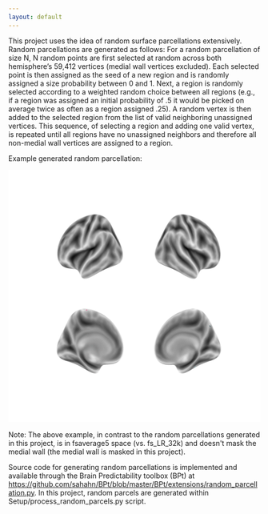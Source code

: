 ```yaml
---
layout: default
---
```


<script src="https://cdn.plot.ly/plotly-latest.min.js"></script>


This project uses the idea of random surface parcellations extensively. Random parcellations are generated as follows: For a random parcellation of size N, N random points are first selected at random across both hemisphere’s 59,412 vertices (medial wall vertices excluded). Each selected point is then assigned as the seed of a new region and is randomly assigned a size probability between 0 and 1. Next, a region is randomly selected according to a weighted random choice between all regions (e.g., if a region was assigned an initial probability of .5 it would be picked on average twice as often as a region assigned .25). A random vertex is then added to the selected region from the list of valid neighboring unassigned vertices. This sequence, of selecting a region and adding one valid vertex, is repeated until all regions have no unassigned neighbors and therefore all non-medial wall vertices are assigned to a region. 

Example generated random parcellation:

![Random Parc Gif](https://raw.githubusercontent.com/sahahn/Parcs_Project/master/data/rand_parc.gif)

Note: The above example, in contrast to the random parcellations generated in this project, is in fsaverage5 space (vs. fs_LR_32k) and doesn't mask the medial wall (the medial wall is masked in this project).

Source code for generating random parcellations is implemented and available through the Brain Predictability toolbox (BPt) at https://github.com/sahahn/BPt/blob/master/BPt/extensions/random_parcellation.py. In this project, random parcels are generated within Setup/process_random_parcels.py script.

<div>                            <div id="50e3178f-c416-4c4e-b58e-b7850d7fcc23" class="plotly-graph-div" style="height:100%; width:100%;"></div>            <script type="text/javascript">                                    window.PLOTLYENV=window.PLOTLYENV || {};                                    if (document.getElementById("50e3178f-c416-4c4e-b58e-b7850d7fcc23")) {                    Plotly.newPlot(                        "50e3178f-c416-4c4e-b58e-b7850d7fcc23",                        [{"hovertemplate": "<b>%{text}</b><br>Mean Rank: %{y:.3f}<br>Size: %{x:.3f}", "marker": {"opacity": 0.5, "size": 20}, "mode": "markers", "name": "Existing", "text": ["aal_abox", "aicha", "baldassano_abox", "brodmann", "desikan_abox", "desikan_dlab", "destrieux_abox", "dextrieux_dlab", "economo", "fan_abox", "glasser_2016_dlab", "glasser_abox", "gordon", "gordon_abox", "hcp_mmp", "nspn500", "oasis.chubs", "power2011_dlab", "power_abox", "schaefer_100", "schaefer_1000", "schaefer_200", "schaefer_300", "schaefer_400", "schaefer_500", "schaefer_600", "schaefer_700", "schaefer_800", "schaefer_900", "shen_abox", "sjh", "vdg11b", "vol-resamp-CAPRSC", "vol-resamp-CPAC200", "vol-resamp-Hammersmith", "vol-resamp-Juelich", "vol-resamp-MICCAI", "vol-resamp-Princetonvisual-top", "vol-resamp-Slab1068", "vol-resamp-Slab907", "vol-resamp-aal", "vol-resamp-allen_prob", "vol-resamp-basc-scale007", "vol-resamp-basc-scale012", "vol-resamp-basc-scale020", "vol-resamp-basc-scale036", "vol-resamp-basc-scale064", "vol-resamp-basc-scale122", "vol-resamp-basc-scale197", "vol-resamp-basc-scale325", "vol-resamp-basc-scale444", "vol-resamp-brainnetome", "vol-resamp-craddock-scorr_2level_prob", "vol-resamp-craddock-scorr_mean_prob", "vol-resamp-craddock-tcorr_2level_prob", "vol-resamp-craddock-tcorr_mean_prob", "vol-resamp-difumo-1024_prob", "vol-resamp-difumo-128_prob", "vol-resamp-difumo-256_prob", "vol-resamp-difumo-512_prob", "vol-resamp-difumo-64_prob", "vol-resamp-harvard-oxford-cort-maxprob-thr0-1mm", "vol-resamp-harvard-oxford-cort-maxprob-thr25-1mm", "vol-resamp-harvard-oxford-cort-maxprob-thr50-1mm", "vol-resamp-harvard-oxford-cort-prob-1mm_prob", "vol-resamp-mist-12", "vol-resamp-mist-122", "vol-resamp-mist-197", "vol-resamp-mist-20", "vol-resamp-mist-325", "vol-resamp-mist-36", "vol-resamp-mist-444", "vol-resamp-mist-64", "vol-resamp-mist-7", "vol-resamp-msdl_prob", "vol-resamp-shen-268", "vol-resamp-shen-368", "vol-resamp-smith-bm70_prob", "vol-resamp-smith-rsn70_prob", "yeo_17networks", "yeo_7networks", "yeo_abox"], "type": "scatter", "x": [1.919078092376074, 2.5352941200427703, 2.2355284469075487, 1.9294189257142929, 1.8512583487190752, 1.8388490907372552, 2.1789769472931693, 2.173186268412274, 1.6334684555795866, 2.3242824552976926, 2.5575072019056577, 2.5575072019056577, 2.5224442335063197, 2.5237464668115646, 2.5575072019056577, 2.1931245983544616, 0.9030899869919435, 1.8512583487190752, 2.1172712956557644, 2.0, 2.999130541287371, 2.3010299956639813, 2.4771212547196626, 2.6020599913279625, 2.6989700043360187, 2.7781512503836434, 2.845098040014257, 2.9030899869919438, 2.9542425094393248, 2.303196057420489, 2.705007959333336, 2.0211892990699383, 2.5224442335063197, 2.2405492482825995, 1.7993405494535817, 1.9637878273455553, 2.041392685158225, 1.6334684555795866, 2.8444771757456815, 2.82020145948564, 1.9242792860618816, 1.8750612633917, 0.8450980400142568, 1.0791812460476249, 1.2787536009528289, 1.4771212547196624, 1.7403626894942439, 2.0086001717619175, 2.2174839442139063, 2.436162647040756, 2.5728716022004803, 2.3344537511509307, 1.6334684555795866, 1.6334684555795866, 1.6334684555795866, 1.6334684555795866, 2.977266212427293, 2.093421685162235, 2.380211241711606, 2.6794278966121188, 1.792391689498254, 1.6812412373755872, 1.6812412373755872, 1.6720978579357175, 1.6812412373755872, 1.0791812460476249, 2.0086001717619175, 2.2174839442139063, 1.2787536009528289, 2.436162647040756, 1.4771212547196624, 2.5728716022004803, 1.7403626894942439, 0.8450980400142568, 1.591064607026499, 2.315970345456918, 2.5185139398778875, 1.845098040014257, 1.845098040014257, 1.2304489213782739, 0.8450980400142568, 1.9867717342662448], "y": [2.11744316220256, 1.863719295092669, 2.041889572932747, 2.071063355825445, 2.128087989406631, 2.11700108216245, 1.894972096769764, 1.9222447565496519, 2.1009063804500694, 1.9062152859841461, 1.8654768631810366, 1.8538783982664278, 1.9313071655666796, 1.8736004376787023, 1.8677074958684223, 2.052223532809907, 2.288182959009675, 2.164683243386452, 2.059044237347024, 2.0501648547370057, 1.7508225525805574, 1.9485578513452169, 1.8737295319026608, 1.8054756853149267, 1.8179813721943416, 1.747210339220938, 1.7335241933889667, 1.763926895951982, 1.729824492823272, 1.9308170124335426, 1.7213525469474213, 2.105674157537115, 1.9129105855134778, 1.989647538809148, 2.153170988048824, 2.188501423232658, 2.0497060424321702, 2.2852738541691413, 1.8804324650234192, 1.9080479229726897, 2.0453229787866576, 1.906015619536832, 2.2694610540832105, 2.2543600650232074, 2.1720621046575603, 2.133254962964939, 2.0551800557235325, 1.9832419483055619, 1.857734434897629, 1.804114180453964, 1.7261534443736244, 1.9167852702251753, 2.2744828495803953, 2.2739695799627775, 2.2609366398361934, 2.2669978018961223, 1.617311050833242, 1.9986144839143245, 1.8004115598161072, 1.7134594298309063, 2.12748874753947, 2.046971815846854, 2.03795742035626, 2.105295665387048, 1.9917509822158632, 2.2521515549915487, 1.9919148854830475, 1.8650381375331564, 2.177055287158298, 1.792287903028193, 2.128734243267312, 1.7178553484963925, 2.0507376893276112, 2.2671195577642456, 2.190539196732243, 1.9446288746366203, 1.909397527603685, 1.9252356715659835, 1.891268947533236, 2.2011947503736846, 2.2442496242377192, 2.1461050565263027]}, {"hovertemplate": "<b>%{text}</b><br>Mean Rank: %{y:.3f}<br>Size: %{x:.3f}", "marker": {"opacity": 0.5, "size": 20}, "mode": "markers", "name": "Freesurfer Extracted", "text": ["freesurfer_desikan", "freesurfer_destr"], "type": "scatter", "x": [1.8325089127062364, 2.1760912590556813], "y": [2.1033855635162437, 1.916102861641635]}, {"hovertemplate": "<b>%{text}</b><br>Mean Rank: %{y:.3f}<br>Size: %{x:.3f}", "marker": {"opacity": 0.5, "size": 20}, "mode": "markers", "name": "Icosahedron", "text": ["icosahedron-1002_dlab", "icosahedron-1442_dlab", "icosahedron-162_dlab", "icosahedron-362_dlab", "icosahedron-42_dlab", "icosahedron-642_dlab"], "type": "scatter", "x": [3.2669369111591733, 3.4240645254174877, 2.484299839346786, 2.826722520168992, 1.9084850188786497, 3.0759117614827773], "y": [1.6782822669319857, 1.6422812813541647, 1.7415892633873673, 1.7349479165006043, 2.0901665771197235, 1.7432193250186125]}, {"hovertemplate": "<b>%{text}</b><br>Mean Rank: %{y:.3f}<br>Size: %{x:.3f}", "marker": {"opacity": 0.5, "size": 20}, "mode": "markers", "name": "Random", "text": ["random_1000_0", "random_1000_1", "random_1000_2", "random_1000_3", "random_1000_4", "random_100_0", "random_100_1", "random_100_2", "random_100_3", "random_100_4", "random_10_0", "random_10_1", "random_10_2", "random_10_3", "random_10_4", "random_2000_0", "random_2000_1", "random_2000_2", "random_2000_3", "random_2000_4", "random_200_0", "random_200_1", "random_200_2", "random_200_3", "random_200_4", "random_20_0", "random_20_1", "random_20_2", "random_20_3", "random_20_4", "random_3000_0", "random_3000_1", "random_3000_2", "random_3000_3", "random_3000_4", "random_300_0", "random_300_1", "random_300_2", "random_300_3", "random_300_4", "random_30_0", "random_30_1", "random_30_2", "random_30_3", "random_30_4", "random_4000_0", "random_4000_1", "random_4000_2", "random_4000_3", "random_4000_4", "random_400_0", "random_400_1", "random_400_2", "random_400_3", "random_400_4", "random_40_0", "random_40_1", "random_40_2", "random_40_3", "random_40_4", "random_5000_0", "random_5000_1", "random_5000_2", "random_5000_3", "random_5000_4", "random_500_0", "random_500_1", "random_500_2", "random_500_3", "random_500_4", "random_50_0", "random_50_1", "random_50_2", "random_50_3", "random_50_4", "random_600_0", "random_600_1", "random_600_2", "random_600_3", "random_600_4", "random_60_0", "random_60_1", "random_60_2", "random_60_3", "random_60_4", "random_700_0", "random_700_1", "random_700_2", "random_700_3", "random_700_4", "random_70_0", "random_70_1", "random_70_2", "random_70_3", "random_70_4", "random_800_0", "random_800_1", "random_800_2", "random_800_3", "random_800_4", "random_80_0", "random_80_1", "random_80_2", "random_80_3", "random_80_4", "random_900_0", "random_900_1", "random_900_2", "random_900_3", "random_900_4", "random_90_0", "random_90_1", "random_90_2", "random_90_3", "random_90_4"], "type": "scatter", "x": [3.0, 3.0, 3.0, 3.0, 3.0, 2.0, 2.0, 2.0, 2.0, 2.0, 1.0, 1.0, 1.0, 1.0, 1.0, 3.3010299956639813, 3.3010299956639813, 3.3010299956639813, 3.3010299956639813, 3.3010299956639813, 2.3010299956639813, 2.3010299956639813, 2.3010299956639813, 2.3010299956639813, 2.3010299956639813, 1.3010299956639813, 1.3010299956639813, 1.3010299956639813, 1.3010299956639813, 1.3010299956639813, 3.4771212547196626, 3.4771212547196626, 3.4771212547196626, 3.4771212547196626, 3.4771212547196626, 2.4771212547196626, 2.4771212547196626, 2.4771212547196626, 2.4771212547196626, 2.4771212547196626, 1.4771212547196624, 1.4771212547196624, 1.4771212547196624, 1.4771212547196624, 1.4771212547196624, 3.6020599913279625, 3.6020599913279625, 3.6020599913279625, 3.6020599913279625, 3.6020599913279625, 2.6020599913279625, 2.6020599913279625, 2.6020599913279625, 2.6020599913279625, 2.6020599913279625, 1.6020599913279625, 1.6020599913279625, 1.6020599913279625, 1.6020599913279625, 1.6020599913279625, 3.6989700043360187, 3.6989700043360187, 3.6989700043360187, 3.6989700043360187, 3.6989700043360187, 2.6989700043360187, 2.6989700043360187, 2.6989700043360187, 2.6989700043360187, 2.6989700043360187, 1.6989700043360187, 1.6989700043360187, 1.6989700043360187, 1.6989700043360187, 1.6989700043360187, 2.7781512503836434, 2.7781512503836434, 2.7781512503836434, 2.7781512503836434, 2.7781512503836434, 1.7781512503836436, 1.7781512503836436, 1.7781512503836436, 1.7781512503836436, 1.7781512503836436, 2.845098040014257, 2.845098040014257, 2.845098040014257, 2.845098040014257, 2.845098040014257, 1.845098040014257, 1.845098040014257, 1.845098040014257, 1.845098040014257, 1.845098040014257, 2.9030899869919438, 2.9030899869919438, 2.9030899869919438, 2.9030899869919438, 2.9030899869919438, 1.9030899869919435, 1.9030899869919435, 1.9030899869919435, 1.9030899869919435, 1.9030899869919435, 2.9542425094393248, 2.9542425094393248, 2.9542425094393248, 2.9542425094393248, 2.9542425094393248, 1.9542425094393248, 1.9542425094393248, 1.9542425094393248, 1.9542425094393248, 1.9542425094393248], "y": [1.7288645930388713, 1.7946171204206045, 1.7169920622904176, 1.7767011839884108, 1.6965181793256376, 2.089198366805149, 2.1124312092570903, 2.080359212322993, 2.119891001406957, 2.039751845870883, 2.2806795219888674, 2.2667541877080435, 2.2778383330020473, 2.265097471751912, 2.2801904040911825, 1.7019835014272555, 1.6920958552843508, 1.702302859101697, 1.7093327883874272, 1.6801003874276668, 2.0290529324667483, 1.9478329396731475, 1.9914229899928093, 1.9385197251764918, 2.0051169308505075, 2.239901668788171, 2.2553618569155547, 2.2575719210174934, 2.2296534059462854, 2.2459876460522774, 1.7145160323116329, 1.6556363566370034, 1.6711385450264649, 1.7005755310514372, 1.6952221637953508, 1.8683613898166496, 1.9424673809148432, 1.9810295758301244, 1.9352086020241321, 1.8918058019033859, 2.228248228223508, 2.2313563011429896, 2.2068458569148284, 2.202225872972398, 2.2217522290065794, 1.6631073644826575, 1.6406654366689346, 1.6890127155854466, 1.7005755310514372, 1.740128663093914, 1.9463066751753357, 1.8879921769079147, 1.8904003169165096, 1.9263424466256551, 1.8608036666253056, 2.18758338507175, 2.1986774472123622, 2.1752755210711867, 2.159901240232555, 2.2259598529531592, 1.696712248509728, 1.7264555202583103, 1.6556363566370034, 1.6915726088573169, 1.6856422324769793, 1.8439936669286108, 1.813803304663092, 1.8254501604219053, 1.8770725830086652, 1.844408136005944, 2.1881052357051862, 2.1800833764379313, 2.1539841469356036, 2.1794028306142836, 2.1842286096828327, 1.8126163015820929, 1.809983453079212, 1.7594719833730794, 1.8339258617018428, 1.8603158198238483, 2.1591213971752783, 2.1968616360082276, 2.0960083186686247, 2.147848016072512, 2.1924848525123886, 1.7575647196018662, 1.7841151722035482, 1.784168054332308, 1.8403384741947133, 1.7625952138601997, 2.122397934231017, 2.1629403712157464, 2.1005492303625863, 2.096394988361985, 2.140694225767317, 1.8252577819107183, 1.8326981065588923, 1.7596958176684108, 1.752873264857384, 1.7373693647750916, 2.106832814190467, 2.141948875795859, 2.131713690766419, 2.094846239682677, 2.16386783219974, 1.7485899654725612, 1.7110257019598487, 1.8321776250125907, 1.8187145238206577, 1.840617165850418, 2.0976814066067817, 2.1299523274148533, 2.1052704208448314, 2.1066566961581414, 2.103753056643965]}],                        {"hovermode": "closest", "sliders": [{"active": 0, "currentvalue": {"font": {"size": 20}, "prefix": "Pipeline:", "visible": true, "xanchor": "right"}, "len": 0.9, "pad": {"b": 10, "t": 50}, "steps": [{"args": [["All"], {"frame": {"duration": 1000, "redraw": false}, "transition": {"duration": 1000}}], "label": "All", "method": "animate"}, {"args": [["SVM"], {"frame": {"duration": 1000, "redraw": false}, "transition": {"duration": 1000}}], "label": "SVM", "method": "animate"}, {"args": [["Elastic-Net"], {"frame": {"duration": 1000, "redraw": false}, "transition": {"duration": 1000}}], "label": "Elastic-Net", "method": "animate"}, {"args": [["LGBM"], {"frame": {"duration": 1000, "redraw": false}, "transition": {"duration": 1000}}], "label": "LGBM", "method": "animate"}], "x": 0.1, "xanchor": "left", "y": 0, "yanchor": "top"}], "template": {"data": {"bar": [{"error_x": {"color": "#2a3f5f"}, "error_y": {"color": "#2a3f5f"}, "marker": {"line": {"color": "#E5ECF6", "width": 0.5}}, "type": "bar"}], "barpolar": [{"marker": {"line": {"color": "#E5ECF6", "width": 0.5}}, "type": "barpolar"}], "carpet": [{"aaxis": {"endlinecolor": "#2a3f5f", "gridcolor": "white", "linecolor": "white", "minorgridcolor": "white", "startlinecolor": "#2a3f5f"}, "baxis": {"endlinecolor": "#2a3f5f", "gridcolor": "white", "linecolor": "white", "minorgridcolor": "white", "startlinecolor": "#2a3f5f"}, "type": "carpet"}], "choropleth": [{"colorbar": {"outlinewidth": 0, "ticks": ""}, "type": "choropleth"}], "contour": [{"colorbar": {"outlinewidth": 0, "ticks": ""}, "colorscale": [[0.0, "#0d0887"], [0.1111111111111111, "#46039f"], [0.2222222222222222, "#7201a8"], [0.3333333333333333, "#9c179e"], [0.4444444444444444, "#bd3786"], [0.5555555555555556, "#d8576b"], [0.6666666666666666, "#ed7953"], [0.7777777777777778, "#fb9f3a"], [0.8888888888888888, "#fdca26"], [1.0, "#f0f921"]], "type": "contour"}], "contourcarpet": [{"colorbar": {"outlinewidth": 0, "ticks": ""}, "type": "contourcarpet"}], "heatmap": [{"colorbar": {"outlinewidth": 0, "ticks": ""}, "colorscale": [[0.0, "#0d0887"], [0.1111111111111111, "#46039f"], [0.2222222222222222, "#7201a8"], [0.3333333333333333, "#9c179e"], [0.4444444444444444, "#bd3786"], [0.5555555555555556, "#d8576b"], [0.6666666666666666, "#ed7953"], [0.7777777777777778, "#fb9f3a"], [0.8888888888888888, "#fdca26"], [1.0, "#f0f921"]], "type": "heatmap"}], "heatmapgl": [{"colorbar": {"outlinewidth": 0, "ticks": ""}, "colorscale": [[0.0, "#0d0887"], [0.1111111111111111, "#46039f"], [0.2222222222222222, "#7201a8"], [0.3333333333333333, "#9c179e"], [0.4444444444444444, "#bd3786"], [0.5555555555555556, "#d8576b"], [0.6666666666666666, "#ed7953"], [0.7777777777777778, "#fb9f3a"], [0.8888888888888888, "#fdca26"], [1.0, "#f0f921"]], "type": "heatmapgl"}], "histogram": [{"marker": {"colorbar": {"outlinewidth": 0, "ticks": ""}}, "type": "histogram"}], "histogram2d": [{"colorbar": {"outlinewidth": 0, "ticks": ""}, "colorscale": [[0.0, "#0d0887"], [0.1111111111111111, "#46039f"], [0.2222222222222222, "#7201a8"], [0.3333333333333333, "#9c179e"], [0.4444444444444444, "#bd3786"], [0.5555555555555556, "#d8576b"], [0.6666666666666666, "#ed7953"], [0.7777777777777778, "#fb9f3a"], [0.8888888888888888, "#fdca26"], [1.0, "#f0f921"]], "type": "histogram2d"}], "histogram2dcontour": [{"colorbar": {"outlinewidth": 0, "ticks": ""}, "colorscale": [[0.0, "#0d0887"], [0.1111111111111111, "#46039f"], [0.2222222222222222, "#7201a8"], [0.3333333333333333, "#9c179e"], [0.4444444444444444, "#bd3786"], [0.5555555555555556, "#d8576b"], [0.6666666666666666, "#ed7953"], [0.7777777777777778, "#fb9f3a"], [0.8888888888888888, "#fdca26"], [1.0, "#f0f921"]], "type": "histogram2dcontour"}], "mesh3d": [{"colorbar": {"outlinewidth": 0, "ticks": ""}, "type": "mesh3d"}], "parcoords": [{"line": {"colorbar": {"outlinewidth": 0, "ticks": ""}}, "type": "parcoords"}], "pie": [{"automargin": true, "type": "pie"}], "scatter": [{"marker": {"colorbar": {"outlinewidth": 0, "ticks": ""}}, "type": "scatter"}], "scatter3d": [{"line": {"colorbar": {"outlinewidth": 0, "ticks": ""}}, "marker": {"colorbar": {"outlinewidth": 0, "ticks": ""}}, "type": "scatter3d"}], "scattercarpet": [{"marker": {"colorbar": {"outlinewidth": 0, "ticks": ""}}, "type": "scattercarpet"}], "scattergeo": [{"marker": {"colorbar": {"outlinewidth": 0, "ticks": ""}}, "type": "scattergeo"}], "scattergl": [{"marker": {"colorbar": {"outlinewidth": 0, "ticks": ""}}, "type": "scattergl"}], "scattermapbox": [{"marker": {"colorbar": {"outlinewidth": 0, "ticks": ""}}, "type": "scattermapbox"}], "scatterpolar": [{"marker": {"colorbar": {"outlinewidth": 0, "ticks": ""}}, "type": "scatterpolar"}], "scatterpolargl": [{"marker": {"colorbar": {"outlinewidth": 0, "ticks": ""}}, "type": "scatterpolargl"}], "scatterternary": [{"marker": {"colorbar": {"outlinewidth": 0, "ticks": ""}}, "type": "scatterternary"}], "surface": [{"colorbar": {"outlinewidth": 0, "ticks": ""}, "colorscale": [[0.0, "#0d0887"], [0.1111111111111111, "#46039f"], [0.2222222222222222, "#7201a8"], [0.3333333333333333, "#9c179e"], [0.4444444444444444, "#bd3786"], [0.5555555555555556, "#d8576b"], [0.6666666666666666, "#ed7953"], [0.7777777777777778, "#fb9f3a"], [0.8888888888888888, "#fdca26"], [1.0, "#f0f921"]], "type": "surface"}], "table": [{"cells": {"fill": {"color": "#EBF0F8"}, "line": {"color": "white"}}, "header": {"fill": {"color": "#C8D4E3"}, "line": {"color": "white"}}, "type": "table"}]}, "layout": {"annotationdefaults": {"arrowcolor": "#2a3f5f", "arrowhead": 0, "arrowwidth": 1}, "autotypenumbers": "strict", "coloraxis": {"colorbar": {"outlinewidth": 0, "ticks": ""}}, "colorscale": {"diverging": [[0, "#8e0152"], [0.1, "#c51b7d"], [0.2, "#de77ae"], [0.3, "#f1b6da"], [0.4, "#fde0ef"], [0.5, "#f7f7f7"], [0.6, "#e6f5d0"], [0.7, "#b8e186"], [0.8, "#7fbc41"], [0.9, "#4d9221"], [1, "#276419"]], "sequential": [[0.0, "#0d0887"], [0.1111111111111111, "#46039f"], [0.2222222222222222, "#7201a8"], [0.3333333333333333, "#9c179e"], [0.4444444444444444, "#bd3786"], [0.5555555555555556, "#d8576b"], [0.6666666666666666, "#ed7953"], [0.7777777777777778, "#fb9f3a"], [0.8888888888888888, "#fdca26"], [1.0, "#f0f921"]], "sequentialminus": [[0.0, "#0d0887"], [0.1111111111111111, "#46039f"], [0.2222222222222222, "#7201a8"], [0.3333333333333333, "#9c179e"], [0.4444444444444444, "#bd3786"], [0.5555555555555556, "#d8576b"], [0.6666666666666666, "#ed7953"], [0.7777777777777778, "#fb9f3a"], [0.8888888888888888, "#fdca26"], [1.0, "#f0f921"]]}, "colorway": ["#636efa", "#EF553B", "#00cc96", "#ab63fa", "#FFA15A", "#19d3f3", "#FF6692", "#B6E880", "#FF97FF", "#FECB52"], "font": {"color": "#2a3f5f"}, "geo": {"bgcolor": "white", "lakecolor": "white", "landcolor": "#E5ECF6", "showlakes": true, "showland": true, "subunitcolor": "white"}, "hoverlabel": {"align": "left"}, "hovermode": "closest", "mapbox": {"style": "light"}, "paper_bgcolor": "white", "plot_bgcolor": "#E5ECF6", "polar": {"angularaxis": {"gridcolor": "white", "linecolor": "white", "ticks": ""}, "bgcolor": "#E5ECF6", "radialaxis": {"gridcolor": "white", "linecolor": "white", "ticks": ""}}, "scene": {"xaxis": {"backgroundcolor": "#E5ECF6", "gridcolor": "white", "gridwidth": 2, "linecolor": "white", "showbackground": true, "ticks": "", "zerolinecolor": "white"}, "yaxis": {"backgroundcolor": "#E5ECF6", "gridcolor": "white", "gridwidth": 2, "linecolor": "white", "showbackground": true, "ticks": "", "zerolinecolor": "white"}, "zaxis": {"backgroundcolor": "#E5ECF6", "gridcolor": "white", "gridwidth": 2, "linecolor": "white", "showbackground": true, "ticks": "", "zerolinecolor": "white"}}, "shapedefaults": {"line": {"color": "#2a3f5f"}}, "ternary": {"aaxis": {"gridcolor": "white", "linecolor": "white", "ticks": ""}, "baxis": {"gridcolor": "white", "linecolor": "white", "ticks": ""}, "bgcolor": "#E5ECF6", "caxis": {"gridcolor": "white", "linecolor": "white", "ticks": ""}}, "title": {"x": 0.05}, "xaxis": {"automargin": true, "gridcolor": "white", "linecolor": "white", "ticks": "", "title": {"standoff": 15}, "zerolinecolor": "white", "zerolinewidth": 2}, "yaxis": {"automargin": true, "gridcolor": "white", "linecolor": "white", "ticks": "", "title": {"standoff": 15}, "zerolinecolor": "white", "zerolinewidth": 2}}}, "xaxis": {"range": [0.5, 4], "title": {"text": "Size"}}, "yaxis": {"range": [1.25, 2.5], "title": {"text": "Mean Rank"}}},                        {"responsive": true}                    ).then(function(){\n                            Plotly.addFrames(\'50e3178f-c416-4c4e-b58e-b7850d7fcc23\', [{"data": [{"hovertemplate": "<b>%{text}</b><br>Mean Rank: %{y:.3f}<br>Size: %{x:.3f}", "marker": {"opacity": 0.5, "size": 20}, "mode": "markers", "name": "Existing", "text": ["aal_abox", "aicha", "baldassano_abox", "brodmann", "desikan_abox", "desikan_dlab", "destrieux_abox", "dextrieux_dlab", "economo", "fan_abox", "glasser_2016_dlab", "glasser_abox", "gordon", "gordon_abox", "hcp_mmp", "nspn500", "oasis.chubs", "power2011_dlab", "power_abox", "schaefer_100", "schaefer_1000", "schaefer_200", "schaefer_300", "schaefer_400", "schaefer_500", "schaefer_600", "schaefer_700", "schaefer_800", "schaefer_900", "shen_abox", "sjh", "vdg11b", "vol-resamp-CAPRSC", "vol-resamp-CPAC200", "vol-resamp-Hammersmith", "vol-resamp-Juelich", "vol-resamp-MICCAI", "vol-resamp-Princetonvisual-top", "vol-resamp-Slab1068", "vol-resamp-Slab907", "vol-resamp-aal", "vol-resamp-allen_prob", "vol-resamp-basc-scale007", "vol-resamp-basc-scale012", "vol-resamp-basc-scale020", "vol-resamp-basc-scale036", "vol-resamp-basc-scale064", "vol-resamp-basc-scale122", "vol-resamp-basc-scale197", "vol-resamp-basc-scale325", "vol-resamp-basc-scale444", "vol-resamp-brainnetome", "vol-resamp-craddock-scorr_2level_prob", "vol-resamp-craddock-scorr_mean_prob", "vol-resamp-craddock-tcorr_2level_prob", "vol-resamp-craddock-tcorr_mean_prob", "vol-resamp-difumo-1024_prob", "vol-resamp-difumo-128_prob", "vol-resamp-difumo-256_prob", "vol-resamp-difumo-512_prob", "vol-resamp-difumo-64_prob", "vol-resamp-harvard-oxford-cort-maxprob-thr0-1mm", "vol-resamp-harvard-oxford-cort-maxprob-thr25-1mm", "vol-resamp-harvard-oxford-cort-maxprob-thr50-1mm", "vol-resamp-harvard-oxford-cort-prob-1mm_prob", "vol-resamp-mist-12", "vol-resamp-mist-122", "vol-resamp-mist-197", "vol-resamp-mist-20", "vol-resamp-mist-325", "vol-resamp-mist-36", "vol-resamp-mist-444", "vol-resamp-mist-64", "vol-resamp-mist-7", "vol-resamp-msdl_prob", "vol-resamp-shen-268", "vol-resamp-shen-368", "vol-resamp-smith-bm70_prob", "vol-resamp-smith-rsn70_prob", "yeo_17networks", "yeo_7networks", "yeo_abox"], "x": [1.919078092376074, 2.5352941200427703, 2.2355284469075487, 1.9294189257142929, 1.8512583487190752, 1.8388490907372552, 2.1789769472931693, 2.173186268412274, 1.6334684555795866, 2.3242824552976926, 2.5575072019056577, 2.5575072019056577, 2.5224442335063197, 2.5237464668115646, 2.5575072019056577, 2.1931245983544616, 0.9030899869919435, 1.8512583487190752, 2.1172712956557644, 2.0, 2.999130541287371, 2.3010299956639813, 2.4771212547196626, 2.6020599913279625, 2.6989700043360187, 2.7781512503836434, 2.845098040014257, 2.9030899869919438, 2.9542425094393248, 2.303196057420489, 2.705007959333336, 2.0211892990699383, 2.5224442335063197, 2.2405492482825995, 1.7993405494535817, 1.9637878273455553, 2.041392685158225, 1.6334684555795866, 2.8444771757456815, 2.82020145948564, 1.9242792860618816, 1.8750612633917, 0.8450980400142568, 1.0791812460476249, 1.2787536009528289, 1.4771212547196624, 1.7403626894942439, 2.0086001717619175, 2.2174839442139063, 2.436162647040756, 2.5728716022004803, 2.3344537511509307, 1.6334684555795866, 1.6334684555795866, 1.6334684555795866, 1.6334684555795866, 2.977266212427293, 2.093421685162235, 2.380211241711606, 2.6794278966121188, 1.792391689498254, 1.6812412373755872, 1.6812412373755872, 1.6720978579357175, 1.6812412373755872, 1.0791812460476249, 2.0086001717619175, 2.2174839442139063, 1.2787536009528289, 2.436162647040756, 1.4771212547196624, 2.5728716022004803, 1.7403626894942439, 0.8450980400142568, 1.591064607026499, 2.315970345456918, 2.5185139398778875, 1.845098040014257, 1.845098040014257, 1.2304489213782739, 0.8450980400142568, 1.9867717342662448], "y": [2.11744316220256, 1.863719295092669, 2.041889572932747, 2.071063355825445, 2.128087989406631, 2.11700108216245, 1.894972096769764, 1.9222447565496519, 2.1009063804500694, 1.9062152859841461, 1.8654768631810366, 1.8538783982664278, 1.9313071655666796, 1.8736004376787023, 1.8677074958684223, 2.052223532809907, 2.288182959009675, 2.164683243386452, 2.059044237347024, 2.0501648547370057, 1.7508225525805574, 1.9485578513452169, 1.8737295319026608, 1.8054756853149267, 1.8179813721943416, 1.747210339220938, 1.7335241933889667, 1.763926895951982, 1.729824492823272, 1.9308170124335426, 1.7213525469474213, 2.105674157537115, 1.9129105855134778, 1.989647538809148, 2.153170988048824, 2.188501423232658, 2.0497060424321702, 2.2852738541691413, 1.8804324650234192, 1.9080479229726897, 2.0453229787866576, 1.906015619536832, 2.2694610540832105, 2.2543600650232074, 2.1720621046575603, 2.133254962964939, 2.0551800557235325, 1.9832419483055619, 1.857734434897629, 1.804114180453964, 1.7261534443736244, 1.9167852702251753, 2.2744828495803953, 2.2739695799627775, 2.2609366398361934, 2.2669978018961223, 1.617311050833242, 1.9986144839143245, 1.8004115598161072, 1.7134594298309063, 2.12748874753947, 2.046971815846854, 2.03795742035626, 2.105295665387048, 1.9917509822158632, 2.2521515549915487, 1.9919148854830475, 1.8650381375331564, 2.177055287158298, 1.792287903028193, 2.128734243267312, 1.7178553484963925, 2.0507376893276112, 2.2671195577642456, 2.190539196732243, 1.9446288746366203, 1.909397527603685, 1.9252356715659835, 1.891268947533236, 2.2011947503736846, 2.2442496242377192, 2.1461050565263027], "type": "scatter"}, {"hovertemplate": "<b>%{text}</b><br>Mean Rank: %{y:.3f}<br>Size: %{x:.3f}", "marker": {"opacity": 0.5, "size": 20}, "mode": "markers", "name": "Freesurfer Extracted", "text": ["freesurfer_desikan", "freesurfer_destr"], "x": [1.8325089127062364, 2.1760912590556813], "y": [2.1033855635162437, 1.916102861641635], "type": "scatter"}, {"hovertemplate": "<b>%{text}</b><br>Mean Rank: %{y:.3f}<br>Size: %{x:.3f}", "marker": {"opacity": 0.5, "size": 20}, "mode": "markers", "name": "Icosahedron", "text": ["icosahedron-1002_dlab", "icosahedron-1442_dlab", "icosahedron-162_dlab", "icosahedron-362_dlab", "icosahedron-42_dlab", "icosahedron-642_dlab"], "x": [3.2669369111591733, 3.4240645254174877, 2.484299839346786, 2.826722520168992, 1.9084850188786497, 3.0759117614827773], "y": [1.6782822669319857, 1.6422812813541647, 1.7415892633873673, 1.7349479165006043, 2.0901665771197235, 1.7432193250186125], "type": "scatter"}, {"hovertemplate": "<b>%{text}</b><br>Mean Rank: %{y:.3f}<br>Size: %{x:.3f}", "marker": {"opacity": 0.5, "size": 20}, "mode": "markers", "name": "Random", "text": ["random_1000_0", "random_1000_1", "random_1000_2", "random_1000_3", "random_1000_4", "random_100_0", "random_100_1", "random_100_2", "random_100_3", "random_100_4", "random_10_0", "random_10_1", "random_10_2", "random_10_3", "random_10_4", "random_2000_0", "random_2000_1", "random_2000_2", "random_2000_3", "random_2000_4", "random_200_0", "random_200_1", "random_200_2", "random_200_3", "random_200_4", "random_20_0", "random_20_1", "random_20_2", "random_20_3", "random_20_4", "random_3000_0", "random_3000_1", "random_3000_2", "random_3000_3", "random_3000_4", "random_300_0", "random_300_1", "random_300_2", "random_300_3", "random_300_4", "random_30_0", "random_30_1", "random_30_2", "random_30_3", "random_30_4", "random_4000_0", "random_4000_1", "random_4000_2", "random_4000_3", "random_4000_4", "random_400_0", "random_400_1", "random_400_2", "random_400_3", "random_400_4", "random_40_0", "random_40_1", "random_40_2", "random_40_3", "random_40_4", "random_5000_0", "random_5000_1", "random_5000_2", "random_5000_3", "random_5000_4", "random_500_0", "random_500_1", "random_500_2", "random_500_3", "random_500_4", "random_50_0", "random_50_1", "random_50_2", "random_50_3", "random_50_4", "random_600_0", "random_600_1", "random_600_2", "random_600_3", "random_600_4", "random_60_0", "random_60_1", "random_60_2", "random_60_3", "random_60_4", "random_700_0", "random_700_1", "random_700_2", "random_700_3", "random_700_4", "random_70_0", "random_70_1", "random_70_2", "random_70_3", "random_70_4", "random_800_0", "random_800_1", "random_800_2", "random_800_3", "random_800_4", "random_80_0", "random_80_1", "random_80_2", "random_80_3", "random_80_4", "random_900_0", "random_900_1", "random_900_2", "random_900_3", "random_900_4", "random_90_0", "random_90_1", "random_90_2", "random_90_3", "random_90_4"], "x": [3.0, 3.0, 3.0, 3.0, 3.0, 2.0, 2.0, 2.0, 2.0, 2.0, 1.0, 1.0, 1.0, 1.0, 1.0, 3.3010299956639813, 3.3010299956639813, 3.3010299956639813, 3.3010299956639813, 3.3010299956639813, 2.3010299956639813, 2.3010299956639813, 2.3010299956639813, 2.3010299956639813, 2.3010299956639813, 1.3010299956639813, 1.3010299956639813, 1.3010299956639813, 1.3010299956639813, 1.3010299956639813, 3.4771212547196626, 3.4771212547196626, 3.4771212547196626, 3.4771212547196626, 3.4771212547196626, 2.4771212547196626, 2.4771212547196626, 2.4771212547196626, 2.4771212547196626, 2.4771212547196626, 1.4771212547196624, 1.4771212547196624, 1.4771212547196624, 1.4771212547196624, 1.4771212547196624, 3.6020599913279625, 3.6020599913279625, 3.6020599913279625, 3.6020599913279625, 3.6020599913279625, 2.6020599913279625, 2.6020599913279625, 2.6020599913279625, 2.6020599913279625, 2.6020599913279625, 1.6020599913279625, 1.6020599913279625, 1.6020599913279625, 1.6020599913279625, 1.6020599913279625, 3.6989700043360187, 3.6989700043360187, 3.6989700043360187, 3.6989700043360187, 3.6989700043360187, 2.6989700043360187, 2.6989700043360187, 2.6989700043360187, 2.6989700043360187, 2.6989700043360187, 1.6989700043360187, 1.6989700043360187, 1.6989700043360187, 1.6989700043360187, 1.6989700043360187, 2.7781512503836434, 2.7781512503836434, 2.7781512503836434, 2.7781512503836434, 2.7781512503836434, 1.7781512503836436, 1.7781512503836436, 1.7781512503836436, 1.7781512503836436, 1.7781512503836436, 2.845098040014257, 2.845098040014257, 2.845098040014257, 2.845098040014257, 2.845098040014257, 1.845098040014257, 1.845098040014257, 1.845098040014257, 1.845098040014257, 1.845098040014257, 2.9030899869919438, 2.9030899869919438, 2.9030899869919438, 2.9030899869919438, 2.9030899869919438, 1.9030899869919435, 1.9030899869919435, 1.9030899869919435, 1.9030899869919435, 1.9030899869919435, 2.9542425094393248, 2.9542425094393248, 2.9542425094393248, 2.9542425094393248, 2.9542425094393248, 1.9542425094393248, 1.9542425094393248, 1.9542425094393248, 1.9542425094393248, 1.9542425094393248], "y": [1.7288645930388713, 1.7946171204206045, 1.7169920622904176, 1.7767011839884108, 1.6965181793256376, 2.089198366805149, 2.1124312092570903, 2.080359212322993, 2.119891001406957, 2.039751845870883, 2.2806795219888674, 2.2667541877080435, 2.2778383330020473, 2.265097471751912, 2.2801904040911825, 1.7019835014272555, 1.6920958552843508, 1.702302859101697, 1.7093327883874272, 1.6801003874276668, 2.0290529324667483, 1.9478329396731475, 1.9914229899928093, 1.9385197251764918, 2.0051169308505075, 2.239901668788171, 2.2553618569155547, 2.2575719210174934, 2.2296534059462854, 2.2459876460522774, 1.7145160323116329, 1.6556363566370034, 1.6711385450264649, 1.7005755310514372, 1.6952221637953508, 1.8683613898166496, 1.9424673809148432, 1.9810295758301244, 1.9352086020241321, 1.8918058019033859, 2.228248228223508, 2.2313563011429896, 2.2068458569148284, 2.202225872972398, 2.2217522290065794, 1.6631073644826575, 1.6406654366689346, 1.6890127155854466, 1.7005755310514372, 1.740128663093914, 1.9463066751753357, 1.8879921769079147, 1.8904003169165096, 1.9263424466256551, 1.8608036666253056, 2.18758338507175, 2.1986774472123622, 2.1752755210711867, 2.159901240232555, 2.2259598529531592, 1.696712248509728, 1.7264555202583103, 1.6556363566370034, 1.6915726088573169, 1.6856422324769793, 1.8439936669286108, 1.813803304663092, 1.8254501604219053, 1.8770725830086652, 1.844408136005944, 2.1881052357051862, 2.1800833764379313, 2.1539841469356036, 2.1794028306142836, 2.1842286096828327, 1.8126163015820929, 1.809983453079212, 1.7594719833730794, 1.8339258617018428, 1.8603158198238483, 2.1591213971752783, 2.1968616360082276, 2.0960083186686247, 2.147848016072512, 2.1924848525123886, 1.7575647196018662, 1.7841151722035482, 1.784168054332308, 1.8403384741947133, 1.7625952138601997, 2.122397934231017, 2.1629403712157464, 2.1005492303625863, 2.096394988361985, 2.140694225767317, 1.8252577819107183, 1.8326981065588923, 1.7596958176684108, 1.752873264857384, 1.7373693647750916, 2.106832814190467, 2.141948875795859, 2.131713690766419, 2.094846239682677, 2.16386783219974, 1.7485899654725612, 1.7110257019598487, 1.8321776250125907, 1.8187145238206577, 1.840617165850418, 2.0976814066067817, 2.1299523274148533, 2.1052704208448314, 2.1066566961581414, 2.103753056643965], "type": "scatter"}], "name": "All"}, {"data": [{"hovertemplate": "<b>%{text}</b><br>Mean Rank: %{y:.3f}<br>Size: %{x:.3f}", "marker": {"opacity": 0.5, "size": 20}, "mode": "markers", "name": "Existing", "text": ["aal_abox", "aicha", "baldassano_abox", "brodmann", "desikan_abox", "desikan_dlab", "destrieux_abox", "dextrieux_dlab", "economo", "fan_abox", "glasser_2016_dlab", "glasser_abox", "gordon", "gordon_abox", "hcp_mmp", "nspn500", "oasis.chubs", "power2011_dlab", "power_abox", "schaefer_100", "schaefer_1000", "schaefer_200", "schaefer_300", "schaefer_400", "schaefer_500", "schaefer_600", "schaefer_700", "schaefer_800", "schaefer_900", "shen_abox", "sjh", "vdg11b", "vol-resamp-CAPRSC", "vol-resamp-CPAC200", "vol-resamp-Hammersmith", "vol-resamp-Juelich", "vol-resamp-MICCAI", "vol-resamp-Princetonvisual-top", "vol-resamp-Slab1068", "vol-resamp-Slab907", "vol-resamp-aal", "vol-resamp-allen_prob", "vol-resamp-basc-scale007", "vol-resamp-basc-scale012", "vol-resamp-basc-scale020", "vol-resamp-basc-scale036", "vol-resamp-basc-scale064", "vol-resamp-basc-scale122", "vol-resamp-basc-scale197", "vol-resamp-basc-scale325", "vol-resamp-basc-scale444", "vol-resamp-brainnetome", "vol-resamp-craddock-scorr_2level_prob", "vol-resamp-craddock-scorr_mean_prob", "vol-resamp-craddock-tcorr_2level_prob", "vol-resamp-craddock-tcorr_mean_prob", "vol-resamp-difumo-1024_prob", "vol-resamp-difumo-128_prob", "vol-resamp-difumo-256_prob", "vol-resamp-difumo-512_prob", "vol-resamp-difumo-64_prob", "vol-resamp-harvard-oxford-cort-maxprob-thr0-1mm", "vol-resamp-harvard-oxford-cort-maxprob-thr25-1mm", "vol-resamp-harvard-oxford-cort-maxprob-thr50-1mm", "vol-resamp-harvard-oxford-cort-prob-1mm_prob", "vol-resamp-mist-12", "vol-resamp-mist-122", "vol-resamp-mist-197", "vol-resamp-mist-20", "vol-resamp-mist-325", "vol-resamp-mist-36", "vol-resamp-mist-444", "vol-resamp-mist-64", "vol-resamp-mist-7", "vol-resamp-msdl_prob", "vol-resamp-shen-268", "vol-resamp-shen-368", "vol-resamp-smith-bm70_prob", "vol-resamp-smith-rsn70_prob", "yeo_17networks", "yeo_7networks", "yeo_abox"], "x": [1.919078092376074, 2.5352941200427703, 2.2355284469075487, 1.9294189257142929, 1.8512583487190752, 1.8388490907372552, 2.1789769472931693, 2.173186268412274, 1.6334684555795866, 2.3242824552976926, 2.5575072019056577, 2.5575072019056577, 2.5224442335063197, 2.5237464668115646, 2.5575072019056577, 2.1931245983544616, 0.9030899869919435, 1.8512583487190752, 2.1172712956557644, 2.0, 2.999130541287371, 2.3010299956639813, 2.4771212547196626, 2.6020599913279625, 2.6989700043360187, 2.7781512503836434, 2.845098040014257, 2.9030899869919438, 2.9542425094393248, 2.303196057420489, 2.705007959333336, 2.0211892990699383, 2.5224442335063197, 2.2405492482825995, 1.7993405494535817, 1.9637878273455553, 2.041392685158225, 1.6334684555795866, 2.8444771757456815, 2.82020145948564, 1.9242792860618816, 1.8750612633917, 0.8450980400142568, 1.0791812460476249, 1.2787536009528289, 1.4771212547196624, 1.7403626894942439, 2.0086001717619175, 2.2174839442139063, 2.436162647040756, 2.5728716022004803, 2.3344537511509307, 1.6334684555795866, 1.6334684555795866, 1.6334684555795866, 1.6334684555795866, 2.977266212427293, 2.093421685162235, 2.380211241711606, 2.6794278966121188, 1.792391689498254, 1.6812412373755872, 1.6812412373755872, 1.6720978579357175, 1.6812412373755872, 1.0791812460476249, 2.0086001717619175, 2.2174839442139063, 1.2787536009528289, 2.436162647040756, 1.4771212547196624, 2.5728716022004803, 1.7403626894942439, 0.8450980400142568, 1.591064607026499, 2.315970345456918, 2.5185139398778875, 1.845098040014257, 1.845098040014257, 1.2304489213782739, 0.8450980400142568, 1.9867717342662448], "y": [2.1254451181720113, 1.832934483031229, 2.042181594515766, 2.110440056789187, 2.1482597997461275, 2.146265885062637, 1.9388531566569034, 1.9725113957504121, 2.139249217571607, 1.9323610048473874, 1.8430250313913916, 1.8430250313913916, 1.9112168132226397, 1.8539684634848972, 1.8438554226231612, 2.058341654474826, 2.287453358700485, 2.1797432368292546, 2.0898266410295894, 2.067442842776381, 1.6227894761867065, 2.0067987075139873, 1.8935768378559144, 1.7954938061297363, 1.8081359198726392, 1.7410640129924777, 1.6729184429354509, 1.6727134419961225, 1.6390435575811324, 1.9533837954039415, 1.696259285439042, 2.1156474870676134, 1.8811943853625335, 1.9793460007573282, 2.1767341821662924, 2.199816100937646, 2.0704073217401198, 2.2849568326149767, 1.8180791972835948, 1.8471612005780302, 2.076680890187894, 1.989647538809148, 2.2726150608493985, 2.2679014600613367, 2.212424373924285, 2.170196501117201, 2.0884904701823963, 2.038487694514818, 1.9119266381944457, 1.8349149824721147, 1.7387805584843692, 1.931909672531472, 2.2790075001017756, 2.281588827971193, 2.2661271230120694, 2.267953536862395, 1.5294873895606989, 2.0419187839286823, 1.8527510042427824, 1.6802347607214068, 2.157356015441069, 2.102738527228788, 2.0919403813015567, 2.1314760857260775, 2.059605486432506, 2.2676409823459154, 2.03892909559144, 1.913460623830773, 2.212009942514835, 1.8356201206070568, 2.170392114579814, 1.7410640129924777, 2.08904115613125, 2.271738375140267, 2.199328471994455, 1.9589353245511432, 1.8990905955630104, 2.0033647776207704, 1.9890541051273298, 2.2268003245914283, 2.2534995431676204, 2.159500352990025], "type": "scatter"}, {"hovertemplate": "<b>%{text}</b><br>Mean Rank: %{y:.3f}<br>Size: %{x:.3f}", "marker": {"opacity": 0.5, "size": 20}, "mode": "markers", "name": "Icosahedron", "text": ["icosahedron-1002_dlab", "icosahedron-1442_dlab", "icosahedron-162_dlab", "icosahedron-362_dlab", "icosahedron-42_dlab", "icosahedron-642_dlab"], "x": [3.2669369111591733, 3.4240645254174877, 2.484299839346786, 2.826722520168992, 1.9084850188786497, 3.0759117614827773], "y": [1.3806131801779666, 1.3493854669445648, 1.7669083343103593, 1.6681787645363453, 2.11653395340411, 1.5240353224802798], "type": "scatter"}, {"hovertemplate": "<b>%{text}</b><br>Mean Rank: %{y:.3f}<br>Size: %{x:.3f}", "marker": {"opacity": 0.5, "size": 20}, "mode": "markers", "name": "Random", "text": ["random_1000_0", "random_1000_1", "random_1000_2", "random_1000_3", "random_1000_4", "random_100_0", "random_100_1", "random_100_2", "random_100_3", "random_100_4", "random_10_0", "random_10_1", "random_10_2", "random_10_3", "random_10_4", "random_2000_0", "random_2000_1", "random_2000_2", "random_2000_3", "random_2000_4", "random_200_0", "random_200_1", "random_200_2", "random_200_3", "random_200_4", "random_20_0", "random_20_1", "random_20_2", "random_20_3", "random_20_4", "random_3000_0", "random_3000_1", "random_3000_2", "random_3000_3", "random_3000_4", "random_300_0", "random_300_1", "random_300_2", "random_300_3", "random_300_4", "random_30_0", "random_30_1", "random_30_2", "random_30_3", "random_30_4", "random_4000_0", "random_4000_1", "random_4000_2", "random_4000_3", "random_4000_4", "random_400_0", "random_400_1", "random_400_2", "random_400_3", "random_400_4", "random_40_0", "random_40_1", "random_40_2", "random_40_3", "random_40_4", "random_5000_0", "random_5000_1", "random_5000_2", "random_5000_3", "random_5000_4", "random_500_0", "random_500_1", "random_500_2", "random_500_3", "random_500_4", "random_50_0", "random_50_1", "random_50_2", "random_50_3", "random_50_4", "random_600_0", "random_600_1", "random_600_2", "random_600_3", "random_600_4", "random_60_0", "random_60_1", "random_60_2", "random_60_3", "random_60_4", "random_700_0", "random_700_1", "random_700_2", "random_700_3", "random_700_4", "random_70_0", "random_70_1", "random_70_2", "random_70_3", "random_70_4", "random_800_0", "random_800_1", "random_800_2", "random_800_3", "random_800_4", "random_80_0", "random_80_1", "random_80_2", "random_80_3", "random_80_4", "random_900_0", "random_900_1", "random_900_2", "random_900_3", "random_900_4", "random_90_0", "random_90_1", "random_90_2", "random_90_3", "random_90_4"], "x": [3.0, 3.0, 3.0, 3.0, 3.0, 2.0, 2.0, 2.0, 2.0, 2.0, 1.0, 1.0, 1.0, 1.0, 1.0, 3.3010299956639813, 3.3010299956639813, 3.3010299956639813, 3.3010299956639813, 3.3010299956639813, 2.3010299956639813, 2.3010299956639813, 2.3010299956639813, 2.3010299956639813, 2.3010299956639813, 1.3010299956639813, 1.3010299956639813, 1.3010299956639813, 1.3010299956639813, 1.3010299956639813, 3.4771212547196626, 3.4771212547196626, 3.4771212547196626, 3.4771212547196626, 3.4771212547196626, 2.4771212547196626, 2.4771212547196626, 2.4771212547196626, 2.4771212547196626, 2.4771212547196626, 1.4771212547196624, 1.4771212547196624, 1.4771212547196624, 1.4771212547196624, 1.4771212547196624, 3.6020599913279625, 3.6020599913279625, 3.6020599913279625, 3.6020599913279625, 3.6020599913279625, 2.6020599913279625, 2.6020599913279625, 2.6020599913279625, 2.6020599913279625, 2.6020599913279625, 1.6020599913279625, 1.6020599913279625, 1.6020599913279625, 1.6020599913279625, 1.6020599913279625, 3.6989700043360187, 3.6989700043360187, 3.6989700043360187, 3.6989700043360187, 3.6989700043360187, 2.6989700043360187, 2.6989700043360187, 2.6989700043360187, 2.6989700043360187, 2.6989700043360187, 1.6989700043360187, 1.6989700043360187, 1.6989700043360187, 1.6989700043360187, 1.6989700043360187, 2.7781512503836434, 2.7781512503836434, 2.7781512503836434, 2.7781512503836434, 2.7781512503836434, 1.7781512503836436, 1.7781512503836436, 1.7781512503836436, 1.7781512503836436, 1.7781512503836436, 2.845098040014257, 2.845098040014257, 2.845098040014257, 2.845098040014257, 2.845098040014257, 1.845098040014257, 1.845098040014257, 1.845098040014257, 1.845098040014257, 1.845098040014257, 2.9030899869919438, 2.9030899869919438, 2.9030899869919438, 2.9030899869919438, 2.9030899869919438, 1.9030899869919435, 1.9030899869919435, 1.9030899869919435, 1.9030899869919435, 1.9030899869919435, 2.9542425094393248, 2.9542425094393248, 2.9542425094393248, 2.9542425094393248, 2.9542425094393248, 1.9542425094393248, 1.9542425094393248, 1.9542425094393248, 1.9542425094393248, 1.9542425094393248], "y": [1.6054247689487329, 1.7105874317037655, 1.6421346345582744, 1.681040128558887, 1.5554975061310574, 2.0949755132308567, 2.11379485017446, 2.086518014789374, 2.136579653955332, 2.0629578340845103, 2.2873537727147464, 2.270859916135019, 2.2820427680087034, 2.2694610540832105, 2.284205067701794, 1.4499067397703702, 1.513217600067939, 1.503033676622001, 1.4975439260849654, 1.4433499245987917, 2.0398105541483504, 1.97024353429459, 1.976706521728198, 1.9654630251097962, 2.0378689783476247, 2.2495516301487424, 2.2651324151869314, 2.260813137920985, 2.2407156127672634, 2.2587968618116347, 1.487295529262836, 1.4078628098544481, 1.4457771256258336, 1.4885507165004443, 1.4197722308525866, 1.9200073133390783, 1.9400735532451137, 1.9731278535996986, 1.9810631808506003, 1.905616011041668, 2.2398831523208846, 2.241103548909095, 2.212483546140727, 2.219468093376586, 2.226628542211219, 1.345482644536312, 1.3308645201274871, 1.4284947563220056, 1.446813216332519, 1.4194049627698928, 1.931457870689005, 1.881321242229772, 1.904414974651483, 1.9194267832674696, 1.8456491752175403, 2.1953460583484197, 2.201882437383278, 2.1950997898519407, 2.171693957526769, 2.2323183194127485, 1.4317210611613724, 1.4492211919059925, 1.3441738706219697, 1.4529783834880716, 1.3944516808262164, 1.8252096739647368, 1.7577333449124308, 1.7808771246425472, 1.840384935225183, 1.8512583487190752, 2.204240603259923, 2.173186268412274, 2.1718888978226594, 2.1957151994517345, 2.1911403825355498, 1.7534979448344463, 1.7624284661208107, 1.6838472125451809, 1.8477097254149568, 1.8601382850306134, 2.181335343905605, 2.1973724625766877, 2.113572001722515, 2.163227654180795, 2.2079035303860515, 1.7361307974767342, 1.7277219495553582, 1.7461150183833352, 1.779436146237763, 1.7231819282619225, 2.151267675330649, 2.185321756736525, 2.135944978136096, 2.130976691605617, 2.1581613832785496, 1.7478432119965002, 1.7562133548960996, 1.6725083442440682, 1.690392994328828, 1.6484684355182326, 2.127608662078129, 2.164683243386452, 2.1566164472925426, 2.1348851196049536, 2.1699355460353504, 1.6648508211874178, 1.655138434811382, 1.7206186312984868, 1.7449011779551589, 1.7280831092284823, 2.1215233687764097, 2.154593018495281, 2.125950909989155, 2.1286864055758055, 2.128901633703727], "type": "scatter"}], "name": "SVM"}, {"data": [{"hovertemplate": "<b>%{text}</b><br>Mean Rank: %{y:.3f}<br>Size: %{x:.3f}", "marker": {"opacity": 0.5, "size": 20}, "mode": "markers", "name": "Existing", "text": ["aal_abox", "aicha", "baldassano_abox", "brodmann", "desikan_abox", "desikan_dlab", "destrieux_abox", "dextrieux_dlab", "economo", "fan_abox", "glasser_2016_dlab", "glasser_abox", "gordon", "gordon_abox", "hcp_mmp", "nspn500", "oasis.chubs", "power2011_dlab", "power_abox", "schaefer_100", "schaefer_1000", "schaefer_200", "schaefer_300", "schaefer_400", "schaefer_500", "schaefer_600", "schaefer_700", "schaefer_800", "schaefer_900", "shen_abox", "sjh", "vdg11b", "vol-resamp-CAPRSC", "vol-resamp-CPAC200", "vol-resamp-Hammersmith", "vol-resamp-Juelich", "vol-resamp-MICCAI", "vol-resamp-Princetonvisual-top", "vol-resamp-Slab1068", "vol-resamp-Slab907", "vol-resamp-aal", "vol-resamp-allen_prob", "vol-resamp-basc-scale007", "vol-resamp-basc-scale012", "vol-resamp-basc-scale020", "vol-resamp-basc-scale036", "vol-resamp-basc-scale064", "vol-resamp-basc-scale122", "vol-resamp-basc-scale197", "vol-resamp-basc-scale325", "vol-resamp-basc-scale444", "vol-resamp-brainnetome", "vol-resamp-craddock-scorr_2level_prob", "vol-resamp-craddock-scorr_mean_prob", "vol-resamp-craddock-tcorr_2level_prob", "vol-resamp-craddock-tcorr_mean_prob", "vol-resamp-difumo-1024_prob", "vol-resamp-difumo-128_prob", "vol-resamp-difumo-256_prob", "vol-resamp-difumo-512_prob", "vol-resamp-difumo-64_prob", "vol-resamp-harvard-oxford-cort-maxprob-thr0-1mm", "vol-resamp-harvard-oxford-cort-maxprob-thr25-1mm", "vol-resamp-harvard-oxford-cort-maxprob-thr50-1mm", "vol-resamp-harvard-oxford-cort-prob-1mm_prob", "vol-resamp-mist-12", "vol-resamp-mist-122", "vol-resamp-mist-197", "vol-resamp-mist-20", "vol-resamp-mist-325", "vol-resamp-mist-36", "vol-resamp-mist-444", "vol-resamp-mist-64", "vol-resamp-mist-7", "vol-resamp-msdl_prob", "vol-resamp-shen-268", "vol-resamp-shen-368", "vol-resamp-smith-bm70_prob", "vol-resamp-smith-rsn70_prob", "yeo_17networks", "yeo_7networks", "yeo_abox"], "x": [1.919078092376074, 2.5352941200427703, 2.2355284469075487, 1.9294189257142929, 1.8512583487190752, 1.8388490907372552, 2.1789769472931693, 2.173186268412274, 1.6334684555795866, 2.3242824552976926, 2.5575072019056577, 2.5575072019056577, 2.5224442335063197, 2.5237464668115646, 2.5575072019056577, 2.1931245983544616, 0.9030899869919435, 1.8512583487190752, 2.1172712956557644, 2.0, 2.999130541287371, 2.3010299956639813, 2.4771212547196626, 2.6020599913279625, 2.6989700043360187, 2.7781512503836434, 2.845098040014257, 2.9030899869919438, 2.9542425094393248, 2.303196057420489, 2.705007959333336, 2.0211892990699383, 2.5224442335063197, 2.2405492482825995, 1.7993405494535817, 1.9637878273455553, 2.041392685158225, 1.6334684555795866, 2.8444771757456815, 2.82020145948564, 1.9242792860618816, 1.8750612633917, 0.8450980400142568, 1.0791812460476249, 1.2787536009528289, 1.4771212547196624, 1.7403626894942439, 2.0086001717619175, 2.2174839442139063, 2.436162647040756, 2.5728716022004803, 2.3344537511509307, 1.6334684555795866, 1.6334684555795866, 1.6334684555795866, 1.6334684555795866, 2.977266212427293, 2.093421685162235, 2.380211241711606, 2.6794278966121188, 1.792391689498254, 1.6812412373755872, 1.6812412373755872, 1.6720978579357175, 1.6812412373755872, 1.0791812460476249, 2.0086001717619175, 2.2174839442139063, 1.2787536009528289, 2.436162647040756, 1.4771212547196624, 2.5728716022004803, 1.7403626894942439, 0.8450980400142568, 1.591064607026499, 2.315970345456918, 2.5185139398778875, 1.845098040014257, 1.845098040014257, 1.2304489213782739, 0.8450980400142568, 1.9867717342662448], "y": [2.123270742058338, 1.8811943853625335, 2.058172865323108, 2.065123065133163, 2.1242868058150215, 2.103423594470504, 1.8519374645445623, 1.8728681780266863, 2.055208386359369, 1.8783941181573784, 1.8512583487190752, 1.8523444248884782, 1.9613683532221424, 1.8750612633917, 1.8518017263087634, 2.0480963714527314, 2.2916154825678725, 2.1560104079140783, 2.0386643087839875, 2.0340488324681627, 1.7642591794279494, 1.9196590884251366, 1.8670089221066164, 1.813506857906255, 1.7792757419951628, 1.7546880263672915, 1.700126581535961, 1.8045180344706546, 1.7624284661208107, 1.9291917842436843, 1.7462881475392669, 2.107285361451183, 1.9162784405734394, 1.9926026045212981, 2.1520164004280824, 2.1908917169221698, 2.0404265123862046, 2.294368235528979, 1.9346106575436115, 1.964207232961833, 2.003269002015155, 1.818372540409846, 2.259540789895979, 2.2469360469440005, 2.1503128818011885, 2.1114118840756375, 2.006513581462448, 1.9246238275174004, 1.7965743332104296, 1.7298844161737505, 1.5875862573419874, 1.8981154742285022, 2.26134218474229, 2.2545749293352726, 2.246224940510834, 2.248681518198477, 1.6123128214437301, 1.949823542475178, 1.7228166679528365, 1.633917106943767, 2.0853302271534417, 1.9646262339416596, 1.952738643789529, 2.0784568180532927, 1.928168174934643, 2.2467720487740475, 1.925655814890685, 1.7988807352423877, 2.1501080098034104, 1.7297046213121872, 2.111486550023024, 1.587336734507256, 2.0067987075139873, 2.2588500418131585, 2.1816530661246945, 1.946233861949932, 1.9012766462284754, 1.837307795588005, 1.8239087409443189, 2.1834912853143877, 2.233108972784136, 2.1482597997461275], "type": "scatter"}, {"hovertemplate": "<b>%{text}</b><br>Mean Rank: %{y:.3f}<br>Size: %{x:.3f}", "marker": {"opacity": 0.5, "size": 20}, "mode": "markers", "name": "Freesurfer Extracted", "text": ["freesurfer_desikan", "freesurfer_destr"], "x": [1.8325089127062364, 2.1760912590556813], "y": [2.127608662078129, 1.9133428171077114], "type": "scatter"}, {"hovertemplate": "<b>%{text}</b><br>Mean Rank: %{y:.3f}<br>Size: %{x:.3f}", "marker": {"opacity": 0.5, "size": 20}, "mode": "markers", "name": "Icosahedron", "text": ["icosahedron-1002_dlab", "icosahedron-1442_dlab", "icosahedron-162_dlab", "icosahedron-362_dlab", "icosahedron-42_dlab", "icosahedron-642_dlab"], "x": [3.2669369111591733, 3.4240645254174877, 2.484299839346786, 2.826722520168992, 1.9084850188786497, 3.0759117614827773], "y": [1.8191050325414981, 1.7783120704121074, 1.713956974759337, 1.7400116025859536, 2.085409514142599, 1.8120215812126705], "type": "scatter"}, {"hovertemplate": "<b>%{text}</b><br>Mean Rank: %{y:.3f}<br>Size: %{x:.3f}", "marker": {"opacity": 0.5, "size": 20}, "mode": "markers", "name": "Random", "text": ["random_1000_0", "random_1000_1", "random_1000_2", "random_1000_3", "random_1000_4", "random_100_0", "random_100_1", "random_100_2", "random_100_3", "random_100_4", "random_10_0", "random_10_1", "random_10_2", "random_10_3", "random_10_4", "random_2000_0", "random_2000_1", "random_2000_2", "random_2000_3", "random_2000_4", "random_200_0", "random_200_1", "random_200_2", "random_200_3", "random_200_4", "random_20_0", "random_20_1", "random_20_2", "random_20_3", "random_20_4", "random_3000_0", "random_3000_1", "random_3000_2", "random_3000_3", "random_3000_4", "random_300_0", "random_300_1", "random_300_2", "random_300_3", "random_300_4", "random_30_0", "random_30_1", "random_30_2", "random_30_3", "random_30_4", "random_4000_0", "random_4000_1", "random_4000_2", "random_4000_3", "random_4000_4", "random_400_0", "random_400_1", "random_400_2", "random_400_3", "random_400_4", "random_40_0", "random_40_1", "random_40_2", "random_40_3", "random_40_4", "random_5000_0", "random_5000_1", "random_5000_2", "random_5000_3", "random_5000_4", "random_500_0", "random_500_1", "random_500_2", "random_500_3", "random_500_4", "random_50_0", "random_50_1", "random_50_2", "random_50_3", "random_50_4", "random_600_0", "random_600_1", "random_600_2", "random_600_3", "random_600_4", "random_60_0", "random_60_1", "random_60_2", "random_60_3", "random_60_4", "random_700_0", "random_700_1", "random_700_2", "random_700_3", "random_700_4", "random_70_0", "random_70_1", "random_70_2", "random_70_3", "random_70_4", "random_800_0", "random_800_1", "random_800_2", "random_800_3", "random_800_4", "random_80_0", "random_80_1", "random_80_2", "random_80_3", "random_80_4", "random_900_0", "random_900_1", "random_900_2", "random_900_3", "random_900_4", "random_90_0", "random_90_1", "random_90_2", "random_90_3", "random_90_4"], "x": [3.0, 3.0, 3.0, 3.0, 3.0, 2.0, 2.0, 2.0, 2.0, 2.0, 1.0, 1.0, 1.0, 1.0, 1.0, 3.3010299956639813, 3.3010299956639813, 3.3010299956639813, 3.3010299956639813, 3.3010299956639813, 2.3010299956639813, 2.3010299956639813, 2.3010299956639813, 2.3010299956639813, 2.3010299956639813, 1.3010299956639813, 1.3010299956639813, 1.3010299956639813, 1.3010299956639813, 1.3010299956639813, 3.4771212547196626, 3.4771212547196626, 3.4771212547196626, 3.4771212547196626, 3.4771212547196626, 2.4771212547196626, 2.4771212547196626, 2.4771212547196626, 2.4771212547196626, 2.4771212547196626, 1.4771212547196624, 1.4771212547196624, 1.4771212547196624, 1.4771212547196624, 1.4771212547196624, 3.6020599913279625, 3.6020599913279625, 3.6020599913279625, 3.6020599913279625, 3.6020599913279625, 2.6020599913279625, 2.6020599913279625, 2.6020599913279625, 2.6020599913279625, 2.6020599913279625, 1.6020599913279625, 1.6020599913279625, 1.6020599913279625, 1.6020599913279625, 1.6020599913279625, 3.6989700043360187, 3.6989700043360187, 3.6989700043360187, 3.6989700043360187, 3.6989700043360187, 2.6989700043360187, 2.6989700043360187, 2.6989700043360187, 2.6989700043360187, 2.6989700043360187, 1.6989700043360187, 1.6989700043360187, 1.6989700043360187, 1.6989700043360187, 1.6989700043360187, 2.7781512503836434, 2.7781512503836434, 2.7781512503836434, 2.7781512503836434, 2.7781512503836434, 1.7781512503836436, 1.7781512503836436, 1.7781512503836436, 1.7781512503836436, 1.7781512503836436, 2.845098040014257, 2.845098040014257, 2.845098040014257, 2.845098040014257, 2.845098040014257, 1.845098040014257, 1.845098040014257, 1.845098040014257, 1.845098040014257, 1.845098040014257, 2.9030899869919438, 2.9030899869919438, 2.9030899869919438, 2.9030899869919438, 2.9030899869919438, 1.9030899869919435, 1.9030899869919435, 1.9030899869919435, 1.9030899869919435, 1.9030899869919435, 2.9542425094393248, 2.9542425094393248, 2.9542425094393248, 2.9542425094393248, 2.9542425094393248, 1.9542425094393248, 1.9542425094393248, 1.9542425094393248, 1.9542425094393248, 1.9542425094393248], "y": [1.7517921512750256, 1.8526155200794925, 1.7700333601614642, 1.819836291313194, 1.7445537423511064, 2.0989127935225547, 2.1253004979635812, 2.076519081511692, 2.1188890555016684, 2.005466514807105, 2.286506368578761, 2.25927524755698, 2.2836027174222893, 2.2584776449785173, 2.2787028033059022, 1.8208579894397, 1.813506857906255, 1.8220227088287846, 1.821877289613663, 1.8208579894397, 2.031632847869069, 1.9184963180333439, 2.0528221469390067, 1.8706639618627876, 2.012743515678613, 2.238324943897221, 2.2570382585248043, 2.2518814545525276, 2.2336164909016385, 2.2441946258862364, 1.8481206648702226, 1.7468071212898149, 1.7359535705891889, 1.8310873255714422, 1.810232517995084, 1.8265067216642272, 1.9317967661271174, 1.9803569287787481, 1.9053760693328556, 1.8789046024734604, 2.2368730129409817, 2.2257112201922236, 2.2112392333828392, 2.2098723115450163, 2.226284773474085, 1.8037604998604744, 1.7968825620962585, 1.8322249673009576, 1.8302321343231915, 1.8522088138079371, 1.9408483874950746, 1.8940697941879596, 1.876089484012637, 1.9647309210536292, 1.810978856865656, 2.1939281036380627, 2.2043611903721523, 2.1717589473483496, 2.160501878105801, 2.2328267617910984, 1.8532925186295284, 1.8551825193577094, 1.7950298988590956, 1.8143955918082897, 1.855855531241818, 1.8394082082678482, 1.841081254889989, 1.8380090624639394, 1.8827142276202256, 1.824198174131908, 2.185825359612962, 2.1720837506556165, 2.146403690706155, 2.1812717715594614, 2.1756406459012965, 1.848667979979715, 1.808885867359812, 1.7490488686793366, 1.8582697748506578, 1.863322860120456, 2.139599257472803, 2.200546519299425, 2.0744913699100103, 2.14460879758868, 2.192629393646414, 1.744727494896694, 1.8167566957246157, 1.8016323462331665, 1.8922183156900076, 1.7962658854120215, 2.1078880251827985, 2.1771194796766182, 2.0986821742684034, 2.0743287432532127, 2.1472983631190243, 1.8586708472035307, 1.8497605452902879, 1.7584071921878865, 1.8017847035341163, 1.7767011839884108, 2.100370545117563, 2.1328286964672105, 2.1242868058150215, 2.066864058992797, 2.164683243386452, 1.7968825620962585, 1.6882220108027965, 1.8731267636145004, 1.8505781692818375, 1.906694111260769, 2.0954405796489235, 2.1362976903149105, 2.1115612031356967, 2.0876236932819676, 2.112083415922713], "type": "scatter"}], "name": "Elastic-Net"}, {"data": [{"hovertemplate": "<b>%{text}</b><br>Mean Rank: %{y:.3f}<br>Size: %{x:.3f}", "marker": {"opacity": 0.5, "size": 20}, "mode": "markers", "name": "Existing", "text": ["aal_abox", "aicha", "baldassano_abox", "brodmann", "desikan_abox", "desikan_dlab", "destrieux_abox", "dextrieux_dlab", "economo", "fan_abox", "glasser_2016_dlab", "glasser_abox", "gordon", "gordon_abox", "hcp_mmp", "nspn500", "oasis.chubs", "power2011_dlab", "power_abox", "schaefer_100", "schaefer_1000", "schaefer_200", "schaefer_300", "schaefer_400", "schaefer_500", "schaefer_600", "schaefer_700", "schaefer_800", "schaefer_900", "shen_abox", "sjh", "vdg11b", "vol-resamp-CAPRSC", "vol-resamp-CPAC200", "vol-resamp-Hammersmith", "vol-resamp-Juelich", "vol-resamp-MICCAI", "vol-resamp-Princetonvisual-top", "vol-resamp-Slab1068", "vol-resamp-Slab907", "vol-resamp-aal", "vol-resamp-allen_prob", "vol-resamp-basc-scale007", "vol-resamp-basc-scale012", "vol-resamp-basc-scale020", "vol-resamp-basc-scale036", "vol-resamp-basc-scale064", "vol-resamp-basc-scale122", "vol-resamp-basc-scale197", "vol-resamp-basc-scale325", "vol-resamp-basc-scale444", "vol-resamp-brainnetome", "vol-resamp-craddock-scorr_2level_prob", "vol-resamp-craddock-scorr_mean_prob", "vol-resamp-craddock-tcorr_2level_prob", "vol-resamp-craddock-tcorr_mean_prob", "vol-resamp-difumo-1024_prob", "vol-resamp-difumo-128_prob", "vol-resamp-difumo-256_prob", "vol-resamp-difumo-512_prob", "vol-resamp-difumo-64_prob", "vol-resamp-harvard-oxford-cort-maxprob-thr0-1mm", "vol-resamp-harvard-oxford-cort-maxprob-thr25-1mm", "vol-resamp-harvard-oxford-cort-maxprob-thr50-1mm", "vol-resamp-harvard-oxford-cort-prob-1mm_prob", "vol-resamp-mist-12", "vol-resamp-mist-122", "vol-resamp-mist-197", "vol-resamp-mist-20", "vol-resamp-mist-325", "vol-resamp-mist-36", "vol-resamp-mist-444", "vol-resamp-mist-64", "vol-resamp-mist-7", "vol-resamp-msdl_prob", "vol-resamp-shen-268", "vol-resamp-shen-368", "vol-resamp-smith-bm70_prob", "vol-resamp-smith-rsn70_prob", "yeo_17networks", "yeo_7networks", "yeo_abox"], "x": [1.919078092376074, 2.5352941200427703, 2.2355284469075487, 1.9294189257142929, 1.8512583487190752, 1.8388490907372552, 2.1789769472931693, 2.173186268412274, 1.6334684555795866, 2.3242824552976926, 2.5575072019056577, 2.5575072019056577, 2.5224442335063197, 2.5237464668115646, 2.5575072019056577, 2.1931245983544616, 0.9030899869919435, 1.8512583487190752, 2.1172712956557644, 2.0, 2.999130541287371, 2.3010299956639813, 2.4771212547196626, 2.6020599913279625, 2.6989700043360187, 2.7781512503836434, 2.845098040014257, 2.9030899869919438, 2.9542425094393248, 2.303196057420489, 2.705007959333336, 2.0211892990699383, 2.5224442335063197, 2.2405492482825995, 1.7993405494535817, 1.9637878273455553, 2.041392685158225, 1.6334684555795866, 2.8444771757456815, 2.82020145948564, 1.9242792860618816, 1.8750612633917, 0.8450980400142568, 1.0791812460476249, 1.2787536009528289, 1.4771212547196624, 1.7403626894942439, 2.0086001717619175, 2.2174839442139063, 2.436162647040756, 2.5728716022004803, 2.3344537511509307, 1.6334684555795866, 1.6334684555795866, 1.6334684555795866, 1.6334684555795866, 2.977266212427293, 2.093421685162235, 2.380211241711606, 2.6794278966121188, 1.792391689498254, 1.6812412373755872, 1.6812412373755872, 1.6720978579357175, 1.6812412373755872, 1.0791812460476249, 2.0086001717619175, 2.2174839442139063, 1.2787536009528289, 2.436162647040756, 1.4771212547196624, 2.5728716022004803, 1.7403626894942439, 0.8450980400142568, 1.591064607026499, 2.315970345456918, 2.5185139398778875, 1.845098040014257, 1.845098040014257, 1.2304489213782739, 0.8450980400142568, 1.9867717342662448], "y": [2.1032714506672656, 1.8754471314596461, 2.024668067736247, 2.0342272607705505, 2.110888862700885, 2.0997573512537406, 1.8897373350388351, 1.9155756985400032, 2.1041835150176804, 1.9062152859841461, 1.8999420343942817, 1.8659589500463154, 1.9196590884251366, 1.890979596989689, 1.904895787855206, 2.0501648547370057, 2.2854572872473353, 2.1578930932425866, 2.04688519083771, 2.048355471280584, 1.838569261808822, 1.912753303671323, 1.8598718466898005, 1.8072342701053767, 1.8623964354591367, 1.7457685528827875, 1.8142475957319202, 1.8019370074044843, 1.7754081588965953, 1.9087232495384376, 1.7200673795021522, 2.093810663676284, 1.9392973341253363, 1.996803438696495, 2.129475054459623, 2.1744151909920895, 2.0375150300950233, 2.27630858685576, 1.8808135922807914, 1.904895787855206, 2.0528221469390067, 1.8929598545415989, 2.2760531044777217, 2.2479187375800285, 2.150449409460881, 2.1156474870676134, 2.066450169242703, 1.9791435324637296, 1.8570643306420112, 1.838988937617196, 1.8208579894397, 1.9196590884251366, 2.282798281939866, 2.285107029566812, 2.2700833268801603, 2.283652945200279, 1.6945077032586946, 1.9992272338140764, 1.8155777483242672, 1.8072342701053767, 2.136650116271038, 2.0622058088197126, 2.0574125012854534, 2.1043353396939004, 1.9772153612496801, 2.241601815307957, 2.003556265490673, 1.8750612633917, 2.1666603081752025, 1.8048206787211623, 2.1010593549081156, 1.7987273555897594, 2.0524801827623596, 2.270652961410158, 2.1904562092038002, 1.928168174934643, 1.927256270175658, 1.919194353782712, 1.8412203849510551, 2.192071612572648, 2.245896344418056, 2.1300477190976053], "type": "scatter"}, {"hovertemplate": "<b>%{text}</b><br>Mean Rank: %{y:.3f}<br>Size: %{x:.3f}", "marker": {"opacity": 0.5, "size": 20}, "mode": "markers", "name": "Freesurfer Extracted", "text": ["freesurfer_desikan", "freesurfer_destr"], "x": [1.8325089127062364, 2.1760912590556813], "y": [2.077731179652392, 1.9188454761509608], "type": "scatter"}, {"hovertemplate": "<b>%{text}</b><br>Mean Rank: %{y:.3f}<br>Size: %{x:.3f}", "marker": {"opacity": 0.5, "size": 20}, "mode": "markers", "name": "Icosahedron", "text": ["icosahedron-1002_dlab", "icosahedron-1442_dlab", "icosahedron-162_dlab", "icosahedron-362_dlab", "icosahedron-42_dlab", "icosahedron-642_dlab"], "x": [3.2669369111591733, 3.4240645254174877, 2.484299839346786, 2.826722520168992, 1.9084850188786497, 3.0759117614827773], "y": [1.7248218086819878, 1.6925531793391444, 1.7422886105302822, 1.788325524926817, 2.067112203642098, 1.8312296938670634], "type": "scatter"}, {"hovertemplate": "<b>%{text}</b><br>Mean Rank: %{y:.3f}<br>Size: %{x:.3f}", "marker": {"opacity": 0.5, "size": 20}, "mode": "markers", "name": "Random", "text": ["random_1000_0", "random_1000_1", "random_1000_2", "random_1000_3", "random_1000_4", "random_100_0", "random_100_1", "random_100_2", "random_100_3", "random_100_4", "random_10_0", "random_10_1", "random_10_2", "random_10_3", "random_10_4", "random_2000_0", "random_2000_1", "random_2000_2", "random_2000_3", "random_2000_4", "random_200_0", "random_200_1", "random_200_2", "random_200_3", "random_200_4", "random_20_0", "random_20_1", "random_20_2", "random_20_3", "random_20_4", "random_3000_0", "random_3000_1", "random_3000_2", "random_3000_3", "random_3000_4", "random_300_0", "random_300_1", "random_300_2", "random_300_3", "random_300_4", "random_30_0", "random_30_1", "random_30_2", "random_30_3", "random_30_4", "random_4000_0", "random_4000_1", "random_4000_2", "random_4000_3", "random_4000_4", "random_400_0", "random_400_1", "random_400_2", "random_400_3", "random_400_4", "random_40_0", "random_40_1", "random_40_2", "random_40_3", "random_40_4", "random_5000_0", "random_5000_1", "random_5000_2", "random_5000_3", "random_5000_4", "random_500_0", "random_500_1", "random_500_2", "random_500_3", "random_500_4", "random_50_0", "random_50_1", "random_50_2", "random_50_3", "random_50_4", "random_600_0", "random_600_1", "random_600_2", "random_600_3", "random_600_4", "random_60_0", "random_60_1", "random_60_2", "random_60_3", "random_60_4", "random_700_0", "random_700_1", "random_700_2", "random_700_3", "random_700_4", "random_70_0", "random_70_1", "random_70_2", "random_70_3", "random_70_4", "random_800_0", "random_800_1", "random_800_2", "random_800_3", "random_800_4", "random_80_0", "random_80_1", "random_80_2", "random_80_3", "random_80_4", "random_900_0", "random_900_1", "random_900_2", "random_900_3", "random_900_4", "random_90_0", "random_90_1", "random_90_2", "random_90_3", "random_90_4"], "x": [3.0, 3.0, 3.0, 3.0, 3.0, 2.0, 2.0, 2.0, 2.0, 2.0, 1.0, 1.0, 1.0, 1.0, 1.0, 3.3010299956639813, 3.3010299956639813, 3.3010299956639813, 3.3010299956639813, 3.3010299956639813, 2.3010299956639813, 2.3010299956639813, 2.3010299956639813, 2.3010299956639813, 2.3010299956639813, 1.3010299956639813, 1.3010299956639813, 1.3010299956639813, 1.3010299956639813, 1.3010299956639813, 3.4771212547196626, 3.4771212547196626, 3.4771212547196626, 3.4771212547196626, 3.4771212547196626, 2.4771212547196626, 2.4771212547196626, 2.4771212547196626, 2.4771212547196626, 2.4771212547196626, 1.4771212547196624, 1.4771212547196624, 1.4771212547196624, 1.4771212547196624, 1.4771212547196624, 3.6020599913279625, 3.6020599913279625, 3.6020599913279625, 3.6020599913279625, 3.6020599913279625, 2.6020599913279625, 2.6020599913279625, 2.6020599913279625, 2.6020599913279625, 2.6020599913279625, 1.6020599913279625, 1.6020599913279625, 1.6020599913279625, 1.6020599913279625, 1.6020599913279625, 3.6989700043360187, 3.6989700043360187, 3.6989700043360187, 3.6989700043360187, 3.6989700043360187, 2.6989700043360187, 2.6989700043360187, 2.6989700043360187, 2.6989700043360187, 2.6989700043360187, 1.6989700043360187, 1.6989700043360187, 1.6989700043360187, 1.6989700043360187, 1.6989700043360187, 2.7781512503836434, 2.7781512503836434, 2.7781512503836434, 2.7781512503836434, 2.7781512503836434, 1.7781512503836436, 1.7781512503836436, 1.7781512503836436, 1.7781512503836436, 1.7781512503836436, 2.845098040014257, 2.845098040014257, 2.845098040014257, 2.845098040014257, 2.845098040014257, 1.845098040014257, 1.845098040014257, 1.845098040014257, 1.845098040014257, 1.845098040014257, 2.9030899869919438, 2.9030899869919438, 2.9030899869919438, 2.9030899869919438, 2.9030899869919438, 1.9030899869919435, 1.9030899869919435, 1.9030899869919435, 1.9030899869919435, 1.9030899869919435, 2.9542425094393248, 2.9542425094393248, 2.9542425094393248, 2.9542425094393248, 2.9542425094393248, 1.9542425094393248, 1.9542425094393248, 1.9542425094393248, 1.9542425094393248, 1.9542425094393248], "y": [1.8055763679355015, 1.808735981428418, 1.72916478969277, 1.8154301546161677, 1.761092174352988, 2.0732701830094857, 2.097758470661975, 2.0779731938586568, 2.1035756849927743, 2.0487869611142933, 2.2679014600613367, 2.270031504854933, 2.2676930903886805, 2.267276050882954, 2.2776346779071535, 1.7533276666586115, 1.6985837931216798, 1.723729243371415, 1.7468071212898149, 1.6960650136926116, 2.015359755409214, 1.9531688513352612, 1.9366254293721161, 1.9722028383790644, 1.9612628523150517, 2.2316394689706542, 2.2436442589618606, 2.2599653202151244, 2.2141960427474476, 2.2346297513320135, 1.73453314583352, 1.735243938924923, 1.765916793966632, 1.7158177080338093, 1.7620947784502237, 1.8531572033201604, 1.9552065375419416, 1.9894498176666917, 1.9152239006415417, 1.890483118533901, 2.2072452816481274, 2.227086477650409, 2.196636681829914, 2.1761555942134767, 2.2121876044039577, 1.7185939447320722, 1.6729184429354509, 1.7145160323116329, 1.7398359526414344, 1.8292322781429216, 1.965880816851399, 1.8884915095089447, 1.8902346663063565, 1.8917232521061589, 1.9187291212991187, 2.1731214918468766, 2.1896462486699497, 2.1581613832785496, 2.1471608411160057, 2.212424373924285, 1.7064332788991992, 1.7783120704121074, 1.7100232907083501, 1.731320101718905, 1.6894075287780044, 1.8663529871051654, 1.8375884382355112, 1.85410352630107, 1.905616011041668, 1.8570643306420112, 2.1737041334095766, 2.1946068335198956, 2.143084226276448, 2.160501878105801, 2.1857624411801244, 1.829946695941636, 1.853833358651982, 1.832650815821991, 1.7930138880028195, 1.8574665172568663, 2.1554035216516483, 2.192629393646414, 2.099066471684775, 2.135238693248112, 2.176348542524049, 1.7898939429619225, 1.8026977266073994, 1.8023935988065232, 1.8420542306124668, 1.7652545071712569, 2.1065308538223815, 2.123851640967086, 2.0640417989872057, 2.081667289017284, 2.11549956660232, 1.8600050862925954, 1.8824612896504065, 1.8333596367430127, 1.7592480336546177, 1.774922280253445, 2.0917060286660094, 2.127392792063626, 2.113051576876652, 2.079743855800281, 2.1568855269057994, 1.7729733114691677, 1.779917003805142, 1.8843547433773316, 1.8522088138079371, 1.8675329577441386, 2.074816440645175, 2.0969872140538386, 2.076842638600156, 2.1026623418971475, 2.068020856241934], "type": "scatter"}], "name": "LGBM"}]);\n                        }).then(function(){\n                            Plotly.animate(\'50e3178f-c416-4c4e-b58e-b7850d7fcc23\', null);\n                        })                };                            </script>        </div>
